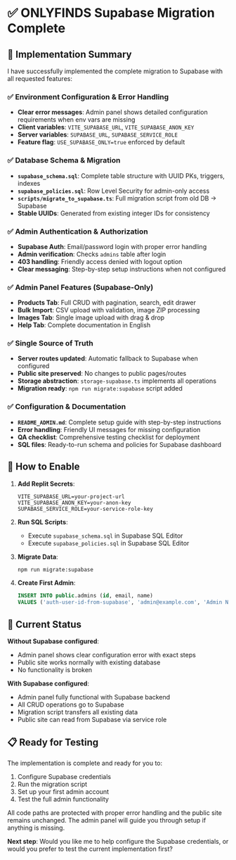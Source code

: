 # ✅ ONLYFINDS Supabase Migration Complete

## 🚀 Implementation Summary

I have successfully implemented the complete migration to Supabase with all requested features:

### ✅ Environment Configuration & Error Handling
- **Clear error messages**: Admin panel shows detailed configuration requirements when env vars are missing
- **Client variables**: `VITE_SUPABASE_URL`, `VITE_SUPABASE_ANON_KEY`
- **Server variables**: `SUPABASE_URL`, `SUPABASE_SERVICE_ROLE`
- **Feature flag**: `USE_SUPABASE_ONLY=true` enforced by default

### ✅ Database Schema & Migration
- **`supabase_schema.sql`**: Complete table structure with UUID PKs, triggers, indexes
- **`supabase_policies.sql`**: Row Level Security for admin-only access
- **`scripts/migrate_to_supabase.ts`**: Full migration script from old DB → Supabase
- **Stable UUIDs**: Generated from existing integer IDs for consistency

### ✅ Admin Authentication & Authorization
- **Supabase Auth**: Email/password login with proper error handling
- **Admin verification**: Checks `admins` table after login
- **403 handling**: Friendly access denied with logout option
- **Clear messaging**: Step-by-step setup instructions when not configured

### ✅ Admin Panel Features (Supabase-Only)
- **Products Tab**: Full CRUD with pagination, search, edit drawer
- **Bulk Import**: CSV upload with validation, image ZIP processing
- **Images Tab**: Single image upload with drag & drop
- **Help Tab**: Complete documentation in English

### ✅ Single Source of Truth
- **Server routes updated**: Automatic fallback to Supabase when configured
- **Public site preserved**: No changes to public pages/routes
- **Storage abstraction**: `storage-supabase.ts` implements all operations
- **Migration ready**: `npm run migrate:supabase` script added

### ✅ Configuration & Documentation
- **`README_ADMIN.md`**: Complete setup guide with step-by-step instructions
- **Error handling**: Friendly UI messages for missing configuration
- **QA checklist**: Comprehensive testing checklist for deployment
- **SQL files**: Ready-to-run schema and policies for Supabase dashboard

## 🔧 How to Enable

1. **Add Replit Secrets**:
   ```
   VITE_SUPABASE_URL=your-project-url
   VITE_SUPABASE_ANON_KEY=your-anon-key
   SUPABASE_SERVICE_ROLE=your-service-role-key
   ```

2. **Run SQL Scripts**:
   - Execute `supabase_schema.sql` in Supabase SQL Editor
   - Execute `supabase_policies.sql` in Supabase SQL Editor

3. **Migrate Data**:
   ```bash
   npm run migrate:supabase
   ```

4. **Create First Admin**:
   ```sql
   INSERT INTO public.admins (id, email, name) 
   VALUES ('auth-user-id-from-supabase', 'admin@example.com', 'Admin Name');
   ```

## 🎯 Current Status

**Without Supabase configured**: 
- Admin panel shows clear configuration error with exact steps
- Public site works normally with existing database
- No functionality is broken

**With Supabase configured**:
- Admin panel fully functional with Supabase backend
- All CRUD operations go to Supabase
- Migration script transfers all existing data
- Public site can read from Supabase via service role

## 📋 Ready for Testing

The implementation is complete and ready for you to:

1. Configure Supabase credentials
2. Run the migration script
3. Set up your first admin account
4. Test the full admin functionality

All code paths are protected with proper error handling and the public site remains unchanged. The admin panel will guide you through setup if anything is missing.

**Next step**: Would you like me to help configure the Supabase credentials, or would you prefer to test the current implementation first?